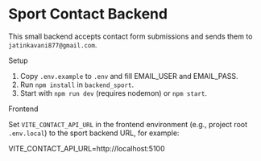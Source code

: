 # Sport Contact Backend

This small backend accepts contact form submissions and sends them to `jatinkavani877@gmail.com`.

Setup

1. Copy `.env.example` to `.env` and fill EMAIL_USER and EMAIL_PASS.
2. Run `npm install` in `backend_sport`.
3. Start with `npm run dev` (requires nodemon) or `npm start`.

Frontend

Set `VITE_CONTACT_API_URL` in the frontend environment (e.g., project root `.env.local`) to the sport backend URL, for example:

VITE_CONTACT_API_URL=http://localhost:5100
